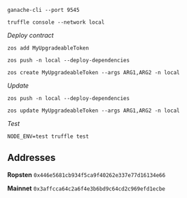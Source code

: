 


`ganache-cli --port 9545`

`truffle console --network local`

*Deploy contract*

`zos add MyUpgradeableToken`

`zos push -n local --deploy-dependencies`

`zos create MyUpgradeableToken --args ARG1,ARG2 -n local`

*Update*

`zos push -n local --deploy-dependencies`

`zos update MyUpgradeableToken --args ARG1,ARG2 -n local`

*Test*

`NODE_ENV=test truffle test`


## Addresses

**Ropsten**
`0x446e5681cb934f5ca9f40262e337e77d16134e66`

**Mainnet**
`0x3affcca64c2a6f4e3b6bd9c64cd2c969efd1ecbe`
